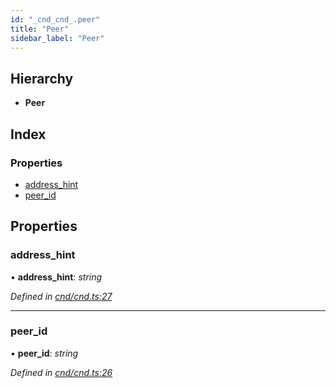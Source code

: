 ```yaml
---
id: "_cnd_cnd_.peer"
title: "Peer"
sidebar_label: "Peer"
---
```


## Hierarchy

* **Peer**

## Index

### Properties

* [address_hint](_cnd_cnd_.peer.md#address_hint)
* [peer_id](_cnd_cnd_.peer.md#peer_id)

## Properties

###  address_hint

• **address_hint**: *string*

*Defined in [cnd/cnd.ts:27](https://github.com/comit-network/comit-js-sdk/blob/701099a/src/cnd/cnd.ts#L27)*

___

###  peer_id

• **peer_id**: *string*

*Defined in [cnd/cnd.ts:26](https://github.com/comit-network/comit-js-sdk/blob/701099a/src/cnd/cnd.ts#L26)*
